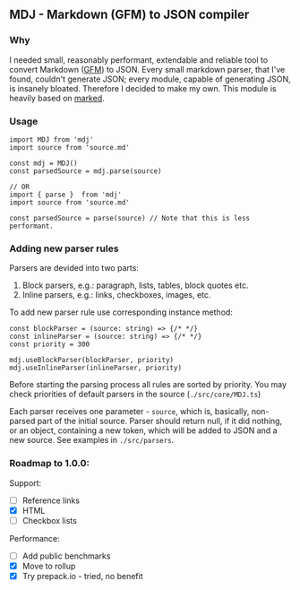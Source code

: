 ## MDJ - Markdown (GFM) to JSON compiler

### Why
I needed small, reasonably performant, extendable and reliable tool to convert Markdown ([GFM](https://guides.github.com/features/mastering-markdown/)) to JSON. Every small markdown parser, that I've found, couldn't generate JSON; every module, capable of generating JSON, is insanely bloated. Therefore I decided to make my own. This module is heavily based on [marked](https://github.com/chjj/marked/).

### Usage
```
import MDJ from 'mdj'
import source from 'source.md'

const mdj = MDJ()
const parsedSource = mdj.parse(source)

// OR
import { parse }  from 'mdj'
import source from 'source.md'

const parsedSource = parse(source) // Note that this is less performant.
```

### Adding new parser rules
Parsers are devided into two parts:
1. Block parsers, e.g.: paragraph, lists, tables, block quotes etc.
2. Inline parsers, e.g.: links, checkboxes, images, etc.

To add new parser rule use corresponding instance method:

```
const blockParser = (source: string) => {/* */}
const inlineParser = (source: string) => {/* */}
const priority = 300

mdj.useBlockParser(blockParser, priority)
mdj.useInlineParser(inlineParser, priority)
```

Before starting the parsing process all rules are sorted by priority. You may check priorities of default parsers in the source (`./src/core/MDJ.ts`)

Each parser receives one parameter - `source`, which is, basically, non-parsed part of the initial source. Parser should return null, if it did nothing, or an object, containing a new token, which will be added to JSON and a new source. See examples in `./src/parsers`.

### Roadmap to 1.0.0:
Support:
* [ ] Reference links
* [x] HTML
* [ ] Checkbox lists

Performance:
* [ ] Add public benchmarks
* [x] Move to rollup
* [x] Try prepack.io - tried, no benefit
